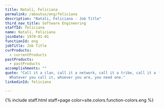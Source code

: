 ```yaml
---
title: Natali, Feliciana
permalink: /aboutus/eng/feliciana
description: "Natali, Feliciana - Job Title"
third_nav_title: Software Engineering
staffId: feliciana
name: Natali, Feliciana
joinDate: 1970-01-01
functionId: eng
jobTitle: Job Title
curProducts:
  - currentProducts
pastProducts:
  - pastProducts
accomplishments: ""
quote: "Call it a clan, call it a network, call it a tribe, call it a family:
  Whatever you call it, whoever you are, you need one."
linkedinId: feliciana

---
```


{% include staff.html staff=page color=site.colors.function-colors.eng %}
